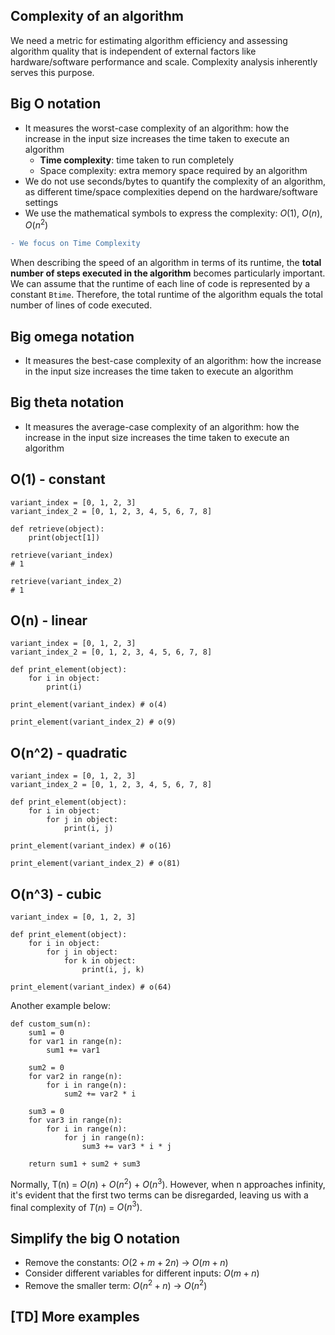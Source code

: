 ## Complexity of an algorithm
We need a metric for estimating algorithm efficiency and assessing algorithm quality that is independent of external factors like hardware/software performance and scale. Complexity analysis inherently serves this purpose.

## Big O notation
- It measures the worst-case complexity of an algorithm: how the increase in the input size increases the time taken to execute an algorithm
    - **Time complexity**: time taken to run completely
    - Space complexity: extra memory space required by an algorithm
- We do not use seconds/bytes to quantify the complexity of an algorithm, as different time/space complexities depend on the hardware/software settings
- We use the mathematical symbols to express the complexity: $O(1)$, $O(n)$, $O(n^2)$

```diff
- We focus on Time Complexity
```

When describing the speed of an algorithm in terms of its runtime, the **total number of steps executed in the algorithm** becomes particularly important. We can assume that the runtime of each line of code is represented by a constant `Btime`. Therefore, the total runtime of the algorithm equals the total number of lines of code executed.

## Big omega notation
- It measures the best-case complexity of an algorithm: how the increase in the input size increases the time taken to execute an algorithm

## Big theta notation
- It measures the average-case complexity of an algorithm: how the increase in the input size increases the time taken to execute an algorithm

## O(1) - constant
```
variant_index = [0, 1, 2, 3]
variant_index_2 = [0, 1, 2, 3, 4, 5, 6, 7, 8]

def retrieve(object):
    print(object[1])

retrieve(variant_index)
# 1

retrieve(variant_index_2)
# 1
```

## O(n) - linear
```
variant_index = [0, 1, 2, 3]
variant_index_2 = [0, 1, 2, 3, 4, 5, 6, 7, 8]

def print_element(object):
    for i in object:
        print(i)

print_element(variant_index) # o(4)

print_element(variant_index_2) # o(9)
```

## O(n^2) - quadratic
```
variant_index = [0, 1, 2, 3]
variant_index_2 = [0, 1, 2, 3, 4, 5, 6, 7, 8]

def print_element(object):
    for i in object:
        for j in object:
            print(i, j)

print_element(variant_index) # o(16)

print_element(variant_index_2) # o(81)
```

## O(n^3) - cubic
```
variant_index = [0, 1, 2, 3]

def print_element(object):
    for i in object:
        for j in object:
            for k in object:
                print(i, j, k)

print_element(variant_index) # o(64)
```

Another example below:
```
def custom_sum(n):    
    sum1 = 0    
    for var1 in range(n):        
        sum1 += var1

    sum2 = 0    
    for var2 in range(n):        
        for i in range(n):            
            sum2 += var2 * i
    
    sum3 = 0    
    for var3 in range(n):        
        for i in range(n):            
            for j in range(n):                
                sum3 += var3 * i * j

    return sum1 + sum2 + sum3
```
Normally, T(n) = $O(n)$ + $O(n^2)$ + $O(n^3)$. However, when n approaches infinity, it's evident that the first two terms can be disregarded, leaving us with a final complexity of $T(n)$ = $O(n^3)$.

## Simplify the big O notation
- Remove the constants: $O(2 + m + 2n)$ -> $O(m + n)$
- Consider different variables for different inputs: $O(m + n)$
- Remove the smaller term: $O(n^2 + n)$ -> $O(n^2)$

## [TD] More examples
